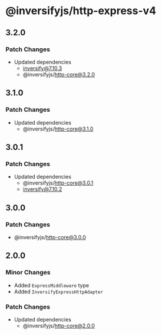 # @inversifyjs/http-express-v4

## 3.2.0

### Patch Changes

- Updated dependencies
  - inversify@7.10.3
  - @inversifyjs/http-core@3.2.0

## 3.1.0

### Patch Changes

- Updated dependencies
  - @inversifyjs/http-core@3.1.0

## 3.0.1

### Patch Changes

- Updated dependencies
  - @inversifyjs/http-core@3.0.1
  - inversify@7.10.2

## 3.0.0

### Patch Changes

- @inversifyjs/http-core@3.0.0

## 2.0.0

### Minor Changes

- Added `ExpressMiddleware` type
- Added `InversifyExpressHttpAdapter`

### Patch Changes

- Updated dependencies
  - @inversifyjs/http-core@2.0.0
